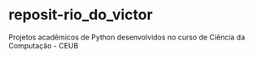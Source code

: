 # reposit-rio_do_victor
Projetos acadêmicos de Python desenvolvidos no curso de Ciência da Computação - CEUB
